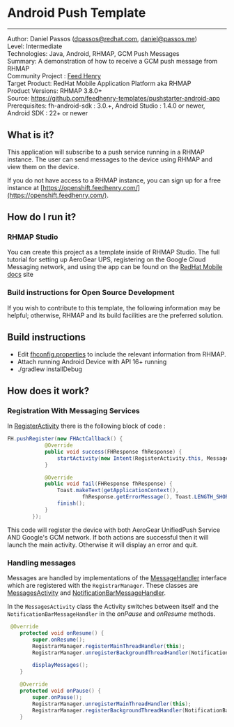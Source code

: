 # Android Push Template
---------
Author: Daniel Passos (dpassos@redhat.com, daniel@passos.me)     
Level: Intermediate  
Technologies: Java, Android, RHMAP, GCM Push Messages  
Summary: A demonstration of how to receive a GCM push message from RHMAP  
Community Project : [Feed Henry](http://feedhenry.org/)  
Target Product: RedHat Mobile Application Platform aka RHMAP    
Product Versions: RHMAP 3.8.0+   
Source: https://github.com/feedhenry-templates/pushstarter-android-app  
Prerequisites: fh-android-sdk : 3.0.+, Android Studio : 1.4.0 or newer, Android SDK : 22+ or newer

## What is it?

This application will subscribe to a push service running in a RHMAP instance. The user can send messages to the device using RHMAP and view them on the device.  

If you do not have access to a RHMAP instance, you can sign up for a free instance at [https://openshift.feedhenry.com/](https://openshift.feedhenry.com/).

## How do I run it?  

### RHMAP Studio

You can create this project as a template inside of RHMAP Studio.  The full tutorial for setting up AeroGear UPS, registering on the Google Cloud Messaging network, and using the app can be found on the [RedHat Mobile docs](http://docs.feedhenry.com/v3/guides/using_push_notifications.html) site

### Build instructions for Open Source Development
If you wish to contribute to this template, the following information may be helpful; otherwise, RHMAP and its build facilities are the preferred solution.

## Build instructions
 * Edit [fhconfig.properties](app/src/main/assets/fhconfig.properties) to include the relevant information from RHMAP.  
 * Attach running Android Device with API 16+ running  
 * ./gradlew installDebug  
 
## How does it work?

### Registration With Messaging Services

In [RegisterActivity](app/src/main/java/org/feedhenry/pushstarter/activities/RegisterActivity.java) there is the following block of code : 

```java
FH.pushRegister(new FHActCallback() {
            @Override
            public void success(FHResponse fhResponse) {
                startActivity(new Intent(RegisterActivity.this, MessagesActivity.class));
            }

            @Override
            public void fail(FHResponse fhResponse) {
                Toast.makeText(getApplicationContext(),
                        fhResponse.getErrorMessage(), Toast.LENGTH_SHORT).show();
                finish();
            }
        });
```

This code will register the device with both AeroGear UnifiedPush Service AND Google's GCM network.  If both actions are successful then it will launch the main activity.  Otherwise it will display an error and quit.

### Handling messages

Messages are handled by implementations of the [MessageHandler](https://aerogear.org/docs/specs/aerogear-android-push/org/jboss/aerogear/android/unifiedpush/MessageHandler.html) interface which are registered with the `RegistrarManager`.  These classes are [MessagesActivity](/app/src/main/java/org/feedhenry/pushstarter/activities/MessagesActivity.java) and [NotificationBarMessageHandler](app/src/main/java/org/feedhenry/pushstarter/handler/NotificationBarMessageHandler.java).

In the `MessagesActivity` class the Activity switches between itself and the `NotificationBarMessageHandler` in the *onPause* and *onResume* methods.

```java
 @Override
    protected void onResume() {
        super.onResume();
        RegistrarManager.registerMainThreadHandler(this);
        RegistrarManager.unregisterBackgroundThreadHandler(NotificationBarMessageHandler.instance);

        displayMessages();
    }

    @Override
    protected void onPause() {
        super.onPause();
        RegistrarManager.unregisterMainThreadHandler(this);
        RegistrarManager.registerBackgroundThreadHandler(NotificationBarMessageHandler.instance);
    }
```